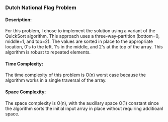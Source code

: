 ### Dutch National Flag Problem

#### Description:
For this problem, I chose to implement the solution using a variant of the QuickSort algorithm.  This approach uses a three-way-partition (bottom=0, middle=1, and top=2).  The values are sorted in place to the appropriate location, 0's to the left, 1's in the middle, and 2's at the top of the array.  This algorithm is robust to repeated elements.

#### Time Complexity:
The time complexity of this problem is O(n) worst case because the algorithm works in a single traversal of the array.

#### Space Complexity:
The space complexity is O(n), with the auxillary space O(1) constant since the algorithm sorts the initial input array in place without requiring additioanl space.

